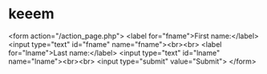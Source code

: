 # keeem
&lt;form action="/action_page.php">   &lt;label for="fname">First name:&lt;/label>   &lt;input type="text" id="fname" name="fname">&lt;br>&lt;br>   &lt;label for="lname">Last name:&lt;/label>   &lt;input type="text" id="lname" name="lname">&lt;br>&lt;br>   &lt;input type="submit" value="Submit"> &lt;/form>
